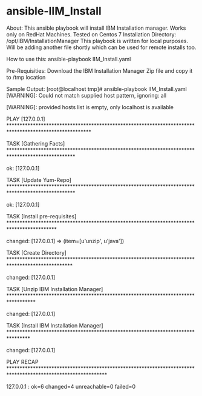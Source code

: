 # ansible-IIM_Install

About:
This ansible playbook will install IBM Installation manager. Works only on RedHat Machines. Tested on Centos 7
Installation Directory: /opt/IBM/InstallationManager
This playbook is written for local purposes. Will be adding another file shortly which can be used for remote installs too.

How to use this:
ansible-playbook IIM_Install.yaml

Pre-Requisities:
Download the IBM Installation Manager Zip file and copy it to /tmp location


Sample Output:
[root@localhost tmp]# ansible-playbook IIM_Install.yaml
 [WARNING]: Could not match supplied host pattern, ignoring: all

 [WARNING]: provided hosts list is empty, only localhost is available


PLAY [127.0.0.1] *******************************************************************************************************


TASK [Gathering Facts] *************************************************************************************************

ok: [127.0.0.1]

TASK [Update Yum-Repo] *************************************************************************************************

ok: [127.0.0.1]

TASK [Install pre-requisites] ******************************************************************************************

changed: [127.0.0.1] => (item=[u'unzip', u'java'])

TASK [Create Directory] ************************************************************************************************

changed: [127.0.0.1]

TASK [Unzip IBM Installation Manager] **********************************************************************************

changed: [127.0.0.1]

TASK [Install IBM Installation Manager] ********************************************************************************

changed: [127.0.0.1]

PLAY RECAP *************************************************************************************************************

127.0.0.1                  : ok=6    changed=4    unreachable=0    failed=0
